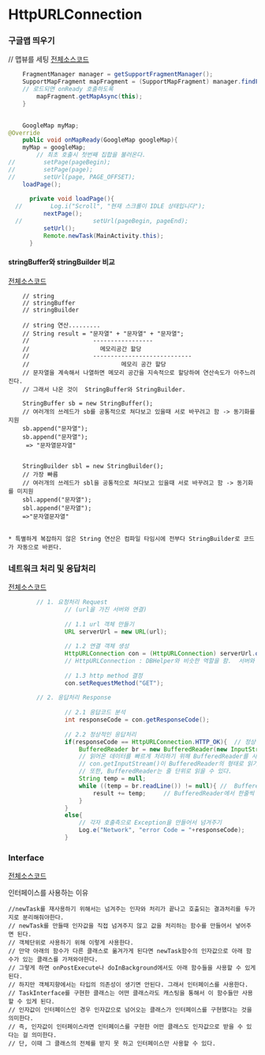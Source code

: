 # HttpURLConnection

### 구글맵 띄우기
// 맵뷰를 세팅
[전체소스코드](https://github.com/Youngho-Kim/HttpURLConnection/blob/master/app/src/main/java/com/kwave/android/httpurlconnection/MainActivity.java)
```java
    FragmentManager manager = getSupportFragmentManager();
    SupportMapFragment mapFragment = (SupportMapFragment) manager.findFragmentById(R.id.mapView);
    // 로드되면 onReady 호출하도록
        mapFragment.getMapAsync(this);
    }

 
    GoogleMap myMap;
@Override
    public void onMapReady(GoogleMap googleMap){
    myMap = googleMap;
        // 최초 호출시 첫번째 집합을 불러온다.
//        setPage(pageBegin);
//        setPage(page);
//        setUrl(page, PAGE_OFFSET);
    loadPage();
  
      private void loadPage(){
  //        Log.i("Scroll", "현재 스크롤이 IDLE 상태입니다");
          nextPage();
  //                    setUrl(pageBegin, pageEnd);
          setUrl();
          Remote.newTask(MainActivity.this);
      }
```


#### stringBuffer와 stringBuilder 비교
[전체소스코드](https://github.com/Youngho-Kim/HttpURLConnection/blob/master/app/src/main/java/com/kwave/android/httpurlconnection/MainActivity.java)

        // string
        // stringBuffer
        // stringBuilder

        // string 연산.........
        // String result = "문자열" + "문자열" + "문자열";
        //                  -----------------
        //                    메모리공간 할당
        //                  ----------------------------
        //                          메모리 공간 할당
        // 문자열을 계속해서 나열하면 메모리 공간을 지속적으로 할당하여 연산속도가 아주느려진다.
        // 그래서 나온 것이  StringBuffer와 StringBuilder.

        StringBuffer sb = new StringBuffer();
        // 여러개의 쓰레드가 sb를 공통적으로 쳐다보고 있을때 서로 바꾸려고 함 -> 동기화를 지원
        sb.append("문자열");
        sb.append("문자열");
         => "문자열문자열"


        StringBuilder sbl = new StringBuilder();
        // 가장 빠름
        // 여러개의 쓰레드가 sbl을 공통적으로 쳐다보고 있을때 서로 바꾸려고 함 -> 동기화를 미지원
        sbl.append("문자열");
        sbl.append("문자열");
        =>"문자열문자열"


    * 특별하게 복잡하지 않은 String 연산은 컴파일 타임시에 전부다 StringBuilder로 코드가 자동으로 바뀐다.






### 네트워크 처리 및 응답처리
[전체소스코드](https://github.com/Youngho-Kim/HttpURLConnection/blob/master/app/src/main/java/com/kwave/android/httpurlconnection/Remote.java)
<head 네트워크 처리/>

```java
        // 1. 요청처리 Request
                // (url을 가진 서버와 연결)
                
                // 1.1 url 객체 만들기
                URL serverUrl = new URL(url);
                
                // 1.2 연결 객체 생성
                HttpURLConnection con = (HttpURLConnection) serverUrl.openConnection();      // url 객체에서 연결을 꺼낸다.
                // HttpURLConnection : DBHelper와 비슷한 역할을 함.  서버와 연결을 해줌
                
                // 1.3 http method 결정
                con.setRequestMethod("GET");
  
        // 2. 응답처리 Response
        
                // 2.1 응답코드 분석
                int responseCode = con.getResponseCode();
                
                // 2.2 정상적인 응답처리
                if(responseCode == HttpURLConnection.HTTP_OK){  // 정상적인 코드 처리
                    BufferedReader br = new BufferedReader(new InputStreamReader( con.getInputStream() ) );
                    // 읽어온 데이터를 빠르게 처리하기 위해 BufferedReader를 사용하려하는데
                    // con.getInputStream()이 BufferedReader의 형태로 읽기 위해서는 InputStreamReader로 한번 감싸주어야한다.
                    // 또한, BufferedReader는 줄 단위로 읽을 수 있다.
                    String temp = null;
                    while ((temp = br.readLine()) != null){ //  BufferedReader에서 가져온 한줄의 데이터를 temp에 넣고 있다.
                        result += temp;     // BufferedReader에서 한줄씩 꺼내온 데이터를 result에 모으고 있다.
                    }
                }
                else{
                    // 각자 호출측으로 Exception을 만들어서 넘겨주기
                    Log.e("Network", "error Code = "+responseCode);
                }
```




### Interface
[전체소스코드](https://github.com/Youngho-Kim/HttpURLConnection/blob/master/app/src/main/java/com/kwave/android/httpurlconnection/TaskInterface.java)

<head> 
    <p3> 인터페이스를 사용하는 이유</p3>
</head>

    //newTask를 재사용하기 위해서는 넘겨주는 인자와 처리가 끝나고 호출되는 결과처리를 두가지로 분리해줘야한다.
    // newTask를 만들때 인자값을 직접 넘겨주지 않고 값을 처리하는 함수를 만들어서 넣어주면 된다.
    // 객체단위로 사용하기 위해 이렇게 사용한다.
    // 만약 아래의 함수가 다른 클래스로 옮겨가게 된다면 newTask함수의 인자값으로 아래 함수가 있는 클래스를 가져와야한다.
    // 그렇게 하면 onPostExecute나 doInBackground에서도 아래 함수들을 사용할 수 있게 된다.
    // 하지만 객체지향에서는 타입의 의존성이 생기면 안된다. 그래서 인터페이스를 사용한다.
    // TaskInterface를 구현한 클래스는 어떤 클래스라도 캐스팅을 통해서 이 함수들만 사용할 수 있게 된다.
    // 인자값이 인터페이스인 경우 인자값으로 넘어오는 클래스가 인터페이스를 구현했다는 것을 의미한다.
    // 즉, 인자값이 인터페이스라면 인터페이스를 구현한 어떤 클래스도 인자값으로 받을 수 있다는 걸 의미한다.
    // 단, 이때 그 클래스의 전체를 받지 못 하고 인터페이스만 사용할 수 있다.